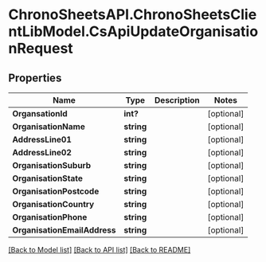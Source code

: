 # ChronoSheetsAPI.ChronoSheetsClientLibModel.CsApiUpdateOrganisationRequest
## Properties

Name | Type | Description | Notes
------------ | ------------- | ------------- | -------------
**OrgansationId** | **int?** |  | [optional] 
**OrganisationName** | **string** |  | [optional] 
**AddressLine01** | **string** |  | [optional] 
**AddressLine02** | **string** |  | [optional] 
**OrganisationSuburb** | **string** |  | [optional] 
**OrganisationState** | **string** |  | [optional] 
**OrganisationPostcode** | **string** |  | [optional] 
**OrganisationCountry** | **string** |  | [optional] 
**OrganisationPhone** | **string** |  | [optional] 
**OrganisationEmailAddress** | **string** |  | [optional] 

[[Back to Model list]](../README.md#documentation-for-models) [[Back to API list]](../README.md#documentation-for-api-endpoints) [[Back to README]](../README.md)

